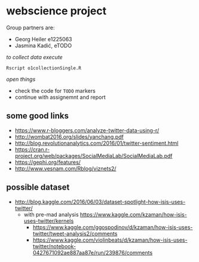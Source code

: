 # webscience project

Group partners are:
  - Georg Heiler e1225063
  - Jasmina Kadić, eTODO

*to collect data execute*
```
Rscript o1collectionSingle.R
```

*open things*
  - check the code for `TODO` markers
  - continue with assignemnt and report

## some good links
  - https://www.r-bloggers.com/analyze-twitter-data-using-r/
  - http://wombat2016.org/slides/yanchang.pdf
  - http://blog.revolutionanalytics.com/2016/01/twitter-sentiment.html
  - https://cran.r-project.org/web/packages/SocialMediaLab/SocialMediaLab.pdf
  - https://gephi.org/features/
  - http://www.vesnam.com/Rblog/viznets2/


## possible dataset
  - http://blog.kaggle.com/2016/06/03/dataset-spotlight-how-isis-uses-twitter/
    - with pre-mad analysis https://www.kaggle.com/kzaman/how-isis-uses-twitter/kernels
      - https://www.kaggle.com/ggospodinov/d/kzaman/how-isis-uses-twitter/tweet-analysis2/comments
      - https://www.kaggle.com/violinbeats/d/kzaman/how-isis-uses-twitter/notebook-0427671092ae887aa87e/run/239876/comments